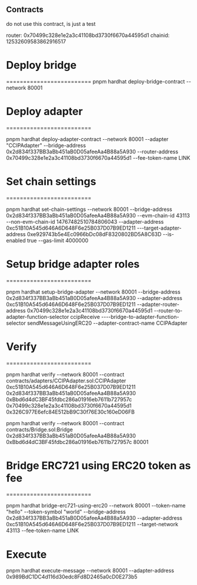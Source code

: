 ## Contracts

do not use this contract, is just a test

router: 0x70499c328e1e2a3c41108bd3730f6670a44595d1
chainid: 12532609583862916517

# Deploy bridge

=========================
pnpm hardhat deploy-bridge-contract --network 80001

# Deploy adapter

=========================

pnpm hardhat deploy-adapter-contract --network 80001 --adapter "CCIPAdapter" --bridge-address 0x2d834f337BB3aBb451aB0D05afeeAa4B88a5A930 --router-address 0x70499c328e1e2a3c41108bd3730f6670a44595d1 --fee-token-name LINK

# Set chain settings

=========================

pnpm hardhat set-chain-settings --network 80001 --bridge-address 0x2d834f337BB3aBb451aB0D05afeeAa4B88a5A930 --evm-chain-id 43113 --non-evm-chain-id 14767482510784806043 --adapter-address 0xc51B10A545d646A6D648F6e25B037D07B9ED1211 ---target-adapter-address 0xe929743b5e4Ec0966bDc08dF8320802BD5A8C63D --is-enabled true --gas-limit 4000000

# Setup bridge adapter roles

=========================

pnpm hardhat setup-bridge-adapter --network 80001 --bridge-address 0x2d834f337BB3aBb451aB0D05afeeAa4B88a5A930 --adapter-address 0xc51B10A545d646A6D648F6e25B037D07B9ED1211 --adapter-router-address 0x70499c328e1e2a3c41108bd3730f6670a44595d1 --router-to-adapter-function-selector ccipReceive ----bridge-to-adapter-function-selector sendMessageUsingERC20 --adapter-contract-name CCIPAdapter

# Verify

=========================

pnpm hardhat verify --network 80001 --contract contracts/adapters/CCIPAdapter.sol:CCIPAdapter 0xc51B10A545d646A6D648F6e25B037D07B9ED1211 0x2d834f337BB3aBb451aB0D05afeeAa4B88a5A930 0xBbd6d4dC3BF45fdbc286a01916eb7611b727957c 0x70499c328e1e2a3c41108bd3730f6670a44595d1 0x326C977E6efc84E512bB9C30f76E30c160eD06FB

pnpm hardhat verify --network 80001 --contract contracts/Bridge.sol:Bridge 0x2d834f337BB3aBb451aB0D05afeeAa4B88a5A930 0xBbd6d4dC3BF45fdbc286a01916eb7611b727957c 80001

# Bridge ERC721 using ERC20 token as fee

=========================

pnpm hardhat bridge-erc721-using-erc20 --network 80001 --token-name "hello" --token-symbol "world" --bridge-address 0x2d834f337BB3aBb451aB0D05afeeAa4B88a5A930 --adapter-address 0xc51B10A545d646A6D648F6e25B037D07B9ED1211 --target-network 43113 --fee-token-name LINK

# Execute

pnpm hardhat execute-message --network 80001 --adapter-address 0x989BdC1DC4d116d30edc8Fd8D2465a0cD0E273b5
